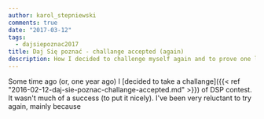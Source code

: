 ```yaml
---
author: karol_stepniewski
comments: true
date: "2017-03-12"
tags:
  - dajsiepoznac2017
title: Daj Się poznać - challange accepted (again)
description: How I decided to challenge myself again and to prove one learns from his/her mistakes
---
```


Some time ago (or, one year ago) I [decided to take a challange]({{< ref "2016-02-12-daj-sie-poznac-challange-accepted.md" >}}) of DSP contest. It wasn't much of a success (to put it nicely). I've been very reluctant to try again, mainly because